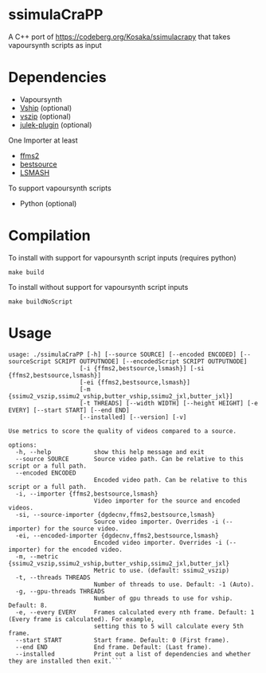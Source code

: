 # ssimulaCraPP
A C++ port of https://codeberg.org/Kosaka/ssimulacrapy that takes vapoursynth scripts as input

# Dependencies

- Vapoursynth
- [Vship](https://github.com/Line-fr/Vship) (optional)
- [vszip](https://github.com/dnjulek/vapoursynth-zip) (optional)
- [julek-plugin](https://github.com/dnjulek/vapoursynth-julek-plugin) (optional)

One Importer at least

- [ffms2](https://github.com/FFMS/ffms2/tree/master)
- [bestsource](https://github.com/vapoursynth/bestsource)
- [LSMASH](https://github.com/l-smash/l-smash)

To support vapoursynth scripts
- Python (optional)

# Compilation

To install with support for vapoursynth script inputs (requires python)

`make build`

To install without support for vapoursynth script inputs

`make buildNoScript`

# Usage
```
usage: ./ssimulaCraPP [-h] [--source SOURCE] [--encoded ENCODED] [--sourceScript SCRIPT OUTPUTNODE] [--encodedScript SCRIPT OUTPUTNODE]
                    [-i {ffms2,bestsource,lsmash}] [-si {ffms2,bestsource,lsmash}]
                    [-ei {ffms2,bestsource,lsmash}]
                    [-m {ssimu2_vszip,ssimu2_vship,butter_vship,ssimu2_jxl,butter_jxl}]
                    [-t THREADS] [--width WIDTH] [--height HEIGHT] [-e EVERY] [--start START] [--end END]
                    [--installed] [--version] [-v]

Use metrics to score the quality of videos compared to a source.

options:
  -h, --help            show this help message and exit
  --source SOURCE       Source video path. Can be relative to this script or a full path.
  --encoded ENCODED
                        Encoded video path. Can be relative to this script or a full path.
  -i, --importer {ffms2,bestsource,lsmash}
                        Video importer for the source and encoded videos.
  -si, --source-importer {dgdecnv,ffms2,bestsource,lsmash}
                        Source video importer. Overrides -i (--importer) for the source video.
  -ei, --encoded-importer {dgdecnv,ffms2,bestsource,lsmash}
                        Encoded video importer. Overrides -i (--importer) for the encoded video.
  -m, --metric {ssimu2_vszip,ssimu2_vship,butter_vship,ssimu2_jxl,butter_jxl}
                        Metric to use. (default: ssimu2_vszip)
  -t, --threads THREADS
                        Number of threads to use. Default: -1 (Auto).
  -g, --gpu-threads THREADS
                        Number of gpu threads to use for vship. Default: 8.
  -e, --every EVERY     Frames calculated every nth frame. Default: 1 (Every frame is calculated). For example,
                        setting this to 5 will calculate every 5th frame.
  --start START         Start frame. Default: 0 (First frame).
  --end END             End frame. Default: (Last frame).
  --installed           Print out a list of dependencies and whether they are installed then exit.```
